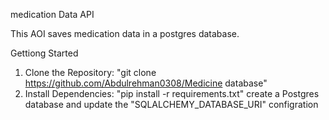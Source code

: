 medication Data API

This AOI saves medication data in a postgres database.

Gettiong Started

1. Clone the Repository: "git clone https://github.com/Abdulrehman0308/Medicine database"
2. Install Dependencies: "pip install -r requirements.txt"
create a Postgres database and update the "SQLALCHEMY_DATABASE_URI" configration 